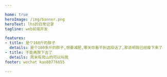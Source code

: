```yaml
---

home: true
heroImage: /img/banner.png
heroText: lhs的日常记录
tagline: web前端开发

features:
- title: 是个160斤的胖子
  details: 是个160多斤的胖子,想要减肥,哪天你看不到这段话了,那说明我已经瘦下来了
- title: 不能再胖下去了
  details: 周末有爬山的可以叫我
footer: wechat kao88776655

---
```

